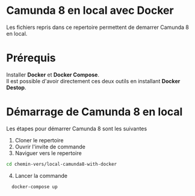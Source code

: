 # Camunda 8 en local avec Docker
Les fichiers repris dans ce repertoire permettent de demarrer Camunda 8 en local.

# Prérequis
Installer **Docker** et **Docker Compose**.  
Il est possible d'avoir directement ces deux outils en installant **Docker Destop**.

# Démarrage de Camunda 8 en local
Les étapes pour démarrer Camunda 8 sont les suivantes
1. Cloner le repertoire
2. Ouvrir l'invite de commande
3. Naviguer vers le repertoire 
```bash 
cd chemin-vers/local-camunda8-with-docker
```
4. Lancer la commande 
```bash
  docker-compose up
```